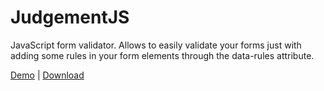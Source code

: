 # JudgementJS
JavaScript form validator. Allows to easily validate your forms just with adding some rules in your form elements through the data-rules attribute.

[Demo](https://drasiti.github.io/WindowJS/) | [Download](https://github.com/DRasiti/JudgementJS/releases)
